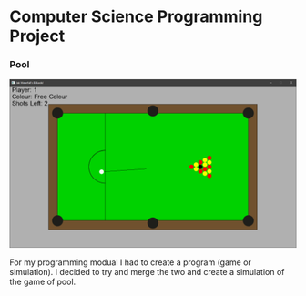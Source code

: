 # Computer Science Programming Project
### Pool
![Pool Game](/Images/readmeImage.PNG)

For my programming modual I had to create a program (game or simulation).
I decided to try and merge the two and create a simulation of the game of pool.
